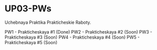 # UP03-PWs
Uchebnaya Praktika Prakticheskie Raboty.

PW1 - Prakticheskaya #1 (Done)
PW2 - Prakticheskaya #2 (Soon)
PW3 - Prakticheskaya #3 (Soon)
PW4 - Prakticheskaya #4 (Soon)
PW5 - Prakticheskaya #5 (Soon)

